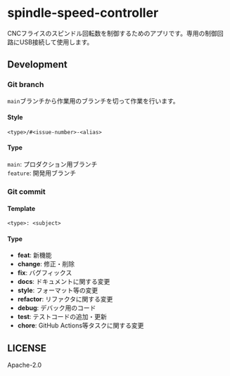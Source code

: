 # spindle-speed-controller

CNCフライスのスピンドル回転数を制御するためのアプリです。専用の制御回路にUSB接続して使用します。

## Development

### Git branch

``main``ブランチから作業用のブランチを切って作業を行います。

#### Style

```
<type>/#<issue-number>-<alias>
```

#### Type

``main``: プロダクション用ブランチ  
``feature``: 開発用ブランチ

### Git commit

#### Template

```
<type>: <subject>
```

#### Type

- **feat**: 新機能
- **change**: 修正・削除
- **fix**: バグフィックス
- **docs**: ドキュメントに関する変更
- **style**: フォーマット等の変更
- **refactor**: リファクタに関する変更
- **debug**: デバック用のコード
- **test**: テストコードの追加・更新
- **chore**: GitHub Actions等タスクに関する変更

## LICENSE

Apache-2.0